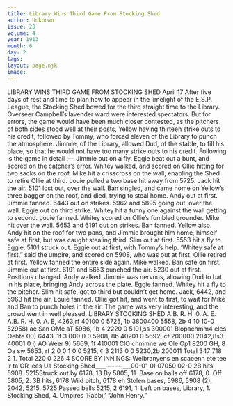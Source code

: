 ```yaml
---
title: Library Wins Third Game From Stocking Shed
author: Unknown
issue: 23
volume: 4
year: 1913
month: 6
day: 2
tags:
layout: page.njk
image:
---
```

LIBRARY WINS THIRD GAME FROM STOCKING SHED    April 17    After five days of rest and time to plan how to appear in the limelight of the E.S.P. League, the Stocking Shed bowed for the third straight time to the Library. Overseer Campbell’s lavender ward were interested spectators.    But for errors, the game would have been much closer contested, as the pitchers of both sides stood well at their posts, Yellow having thirteen strike outs to his credit, followed by Tommy, who forced eleven of the Library to punch the atmosphere. Jimmie, of the Library, allowed Dud, of the stable, to fill his place, so that he would not have too many strike outs to his credit. Following is the game in detail :—    Jimmie out on a fly. Eggie beat out a bunt, and scored on the catcher’s error. Whitey walked, and scored on Ollie hitting for two sacks on the roof. Mike hit a crisscross on the wall, enabling the Shed to retire Ollie at third. Louie pulled a two base hit away from 5725. Jack hit the air. 5101 lost out, over the wall. Ban singled, and came home on Yellow’s three bagger on the roof, and died, trying to steal home. Andy out at first. Jimmie fanned. 6443 out on strikes. 5962 and 5895 going out, over the wall.   Eggie out on third strike. Whitey hit a funny one against the wall getting to second. Louie fanned. Whitey scored on Ollie’s fumbled grounder. Mike hit over the wall. 5653 and 6191 out on strikes. Ban fanned. Yellow also. Andy hit on the roof for two pans, and Jimmie brought him home, himself safe at first, but was caught stealing third.    Slim out at first. 5553 hit a fly to Eggie. 5101 struck out.    Eggie out at first, with Tommy’s help. ‘Whitey safe at first,” said the umpire, and scored on 5908, who was out at first. Ollie retired at first.    Yellow fanned the entire side again. Mike walked. Ban safe on first. Jimmie out at first. 6191 and 5653 punched the air. 5230 out at first. Positions changed. Andy walked. Jimmie was nervous, allowing Dud to bat in his place, bringing Andy across the plate. Eggie fanned. Whitey hit a fly to the pitcher. Slim hit safe, got to third but couldn’t get home. Jack, 6442, and 5963 hit the air.    Louie fanned. Ollie got hit, and went to first, to wait for Mike and Ban to punch holes in the air. The game was very interesting, and the crowd went in well pleased.       LIBRARY STOCKING SHED A.B. R. H. 0. A. E. A.B. R. H. 0. A. E, 4263,rf 40100 0 5725, 1b 3800400 5558, 2b 4 10 10-0 52958) ae San OMe aT 5986, 1b 4 2220 0 5101,ss 300001 Blopachmm4 eles Oehte 00) 6443, 1f 3 000 0 0 5908, 8b 40201 0 5692, cf 200000 2042,8s3 40001 0 i) AO Weer 9) 5669, 1f 410001 ClO chmmne we Ole Op1 8200 GH, 8 Oa sw 5653, rf 2 0 0 1 0 0 5215, ¢ 3 2113 0 0 5230,2b 200011 Total 347 718 2 1. Total 220 0 226 4 SCORE BY INNINGS: Weibranyens en scaeenn ete tee lr ta OR lees Ua Stocking Shed____------___00-0" 0) 07050 02-0 2B hits 5908. 5215Struck out by 6178, 13 By 5805, 11. Base on balls off 6178, 0. Off 5805, 2. 3B hits, 6178 Wild pitch, 6178 eh Stolen bases, 5986, 5908 (2), 2042, 5215, 5725 Passed balls 5215, 2 6191, 1. Left on bases, Library, 1. Stocking Shed, 4. Umpires ‘Rabbi,’ “John Henry.” 

